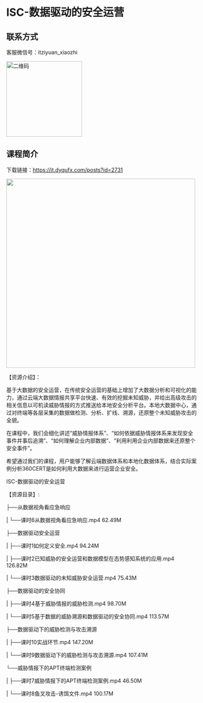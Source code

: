 # ISC-数据驱动的安全运营

## 联系方式

客服微信号：itziyuan_xiaozhi

<img src="https://ziyuanyun.oss-cn-guangzhou.aliyuncs.com/common/20240614073449/666b82192834a.jpg" width="200" height="200" alt="二维码">

## 课程简介

下载链接：https://it.dyqufx.com/posts?id=2731

<img src="https://ziyuanyun.oss-cn-guangzhou.aliyuncs.com/yun/20240515184246/664491a6cfbd6.jpg" width="500" alt="">

  【资源介绍】：

 基于大数据的安全运营，在传统安全运营的基础上增加了大数据分析和可视化的能力，通过云端大数据情报共享平台快速、有效的挖掘未知威胁，并给出高级攻击的相关信息以可机读威胁情报的方式推送给本地安全分析平台。本地大数据中心，通过对终端等各层采集的数据做检测、分析、扩线、溯源，还原整个未知威胁攻击的全貌。

 在课程中，我们会细化讲述“威胁情报体系”、“如何依据威胁情报体系来发现安全事件并事后追溯”、“如何理解企业内部数据”、“利用利用企业内部数据来还原整个安全事件”。

 希望通过我们的课程，用户能够了解云端数据体系和本地化数据体系，结合实际案例分析360CERT是如何利用大数据来进行运营企业安全。

 ISC-数据驱动的安全运营



 【资源目录】:

 ├──从数据视角看应急响应

 | └──课时6从数据视角看应急响应.mp4 62.49M

 ├──数据驱动安全运营

 | ├──课时1如何定义安全.mp4 94.24M

 | ├──课时2已知威胁的安全运营和数据模型在态势感知系统的应用.mp4 126.82M

 | └──课时3数据驱动的未知威胁安全运营.mp4 75.43M

 ├──数据驱动的安全协同

 | ├──课时4基于威胁情报的威胁检测.mp4 98.70M

 | └──课时5基于数据的威胁溯源和数据驱动的安全协同.mp4 113.57M

 ├──数据驱动下的威胁检测与攻击溯源

 | ├──课时10实战环节.mp4 147.20M

 | └──课时9数据驱动下的威胁检测与攻击溯源.mp4 107.41M

 └──威胁情报下的APT终端检测案例

 | ├──课时7威胁情报下的APT终端检测案例.mp4 46.50M

 | └──课时8鱼叉攻击-诱饵文件.mp4 100.17M

  
